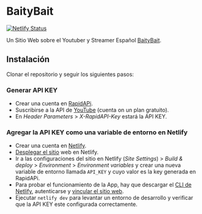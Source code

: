 # BaityBait

[![Netlify Status](https://api.netlify.com/api/v1/badges/cbd9dcac-51b9-42bc-8757-09645b64cb84/deploy-status)](https://app.netlify.com/sites/baitybait/deploys)

Un Sitio Web sobre el Youtuber y Streamer Español [BaityBait](https://www.youtube.com/c/SrBaityBait).

## Instalación

Clonar el repositorio y seguir los siguientes pasos:

### Generar API KEY

- Crear una cuenta en [RapidAPi](https://rapidapi.com).
- Suscribirse a la API de [YouTube](https://rapidapi.com/Glavier/api/youtube138/) (cuenta on un plan gratuito).
- En *Header Parameters* > *X-RapidAPI-Key* estará la API KEY.

### Agregar la API KEY como una variable de entorno en Netlify

- Crear una cuenta en [Netlify](https://netlify.com).
- [Desplegar el sitio](https://docs.netlify.com/site-deploys/create-deploys/) web en Netlify.
- Ir a las configuraciones del sitio en Netlify (*Site Settings*) > *Build & deploy* > *Environment* > *Environment variables* y crear una nueva variable de entorno llamada `API_KEY` y cuyo valor es la key generada en RapidAPi.
- Para probar el funcionamiento de la App, hay que descargar el [CLI de Netlify](https://docs.netlify.com/cli/get-started/#installation), autenticarse y [vincular el sitio web](https://docs.netlify.com/cli/get-started/#link-and-unlink-sites).
- Ejecutar `netlify dev` para levantar un entorno de desarrollo y verificar que la API KEY este configurada correctamente.